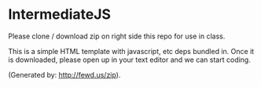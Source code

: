 # IntermediateJS

Please clone / download zip on right side this repo for use in class.

This is a simple HTML template with javascript, etc deps bundled in. Once it is downloaded, please open up in your text editor and we can start coding.

(Generated by: http://fewd.us/zip).
